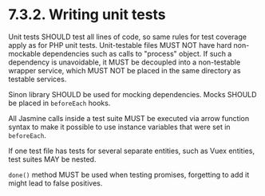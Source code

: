 # 7.3.2. Writing unit tests

Unit tests SHOULD test all lines of code, so same rules for test coverage apply as for
PHP unit tests. Unit-testable files MUST NOT have hard non-mockable dependencies
such as calls to "process" object. If such a dependency is unavoidable, it MUST be
decoupled into a non-testable wrapper service, which MUST NOT be placed in the same
directory as testable services.

Sinon library SHOULD be used for mocking dependencies. Mocks SHOULD be placed in
`beforeEach` hooks.

All Jasmine calls inside a test suite MUST be executed via arrow function syntax
to make it possible to use instance variables that were set in `beforeEach`.

If one test file has tests for several separate entities, such as Vuex entities,
test suites MAY be nested.

`done()` method MUST be used when testing promises, forgetting to add it might
lead to false positives.
